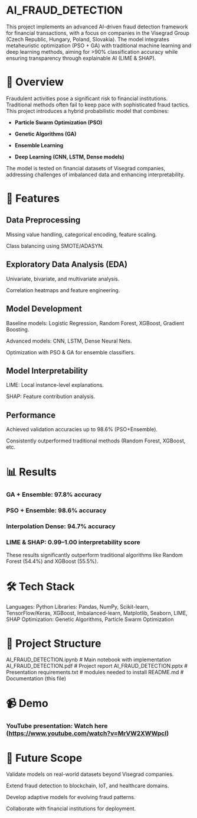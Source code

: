 # AI_FRAUD_DETECTION

This project implements an advanced AI-driven fraud detection framework for financial transactions, with a focus on companies in the Visegrad Group (Czech Republic, Hungary, Poland, Slovakia). The model integrates metaheuristic optimization (PSO + GA) with traditional machine learning and deep learning methods, aiming for >90% classification accuracy while ensuring transparency through explainable AI (LIME & SHAP).

# 📌 Overview

Fraudulent activities pose a significant risk to financial institutions. Traditional methods often fail to keep pace with sophisticated fraud tactics. This project introduces a hybrid probabilistic model that combines:

- **Particle Swarm Optimization (PSO)**

- **Genetic Algorithms (GA)**

- **Ensemble Learning**

- **Deep Learning (CNN, LSTM, Dense models)**

The model is tested on financial datasets of Visegrad companies, addressing challenges of imbalanced data and enhancing interpretability.

# 🚀 Features

## Data Preprocessing

Missing value handling, categorical encoding, feature scaling.

Class balancing using SMOTE/ADASYN.

## Exploratory Data Analysis (EDA)

Univariate, bivariate, and multivariate analysis.

Correlation heatmaps and feature engineering.

## Model Development

Baseline models: Logistic Regression, Random Forest, XGBoost, Gradient Boosting.

Advanced models: CNN, LSTM, Dense Neural Nets.

Optimization with PSO & GA for ensemble classifiers.

## Model Interpretability

LIME: Local instance-level explanations.

SHAP: Feature contribution analysis.

## Performance

Achieved validation accuracies up to 98.6% (PSO+Ensemble).

Consistently outperformed traditional methods (Random Forest, XGBoost, etc.


# 📊 Results

### GA + Ensemble: 97.8% accuracy

### PSO + Ensemble: 98.6% accuracy

### Interpolation Dense: 94.7% accuracy

### LIME & SHAP: 0.99–1.00 interpretability score

These results significantly outperform traditional algorithms like Random Forest (54.4%) and XGBoost (55.5%).

# 🛠️ Tech Stack

Languages: Python
Libraries: Pandas, NumPy, Scikit-learn, TensorFlow/Keras, XGBoost, Imbalanced-learn, Matplotlib, Seaborn, LIME, SHAP
Optimization: Genetic Algorithms, Particle Swarm Optimization

# 📂 Project Structure

AI_FRAUD_DETECTION.ipynb    # Main notebook with implementation
AI_FRAUD_DETECTION.pdf      # Project report
AI_FRAUD_DETECTION.pptx     # Presentation
requirements.txt            # modules needed to install
README.md                   # Documentation (this file)

# 📹 Demo

### YouTube presentation: Watch here (https://www.youtube.com/watch?v=MrVW2XWWpcI)

# 🔮 Future Scope

Validate models on real-world datasets beyond Visegrad companies.

Extend fraud detection to blockchain, IoT, and healthcare domains.

Develop adaptive models for evolving fraud patterns.

Collaborate with financial institutions for deployment.
